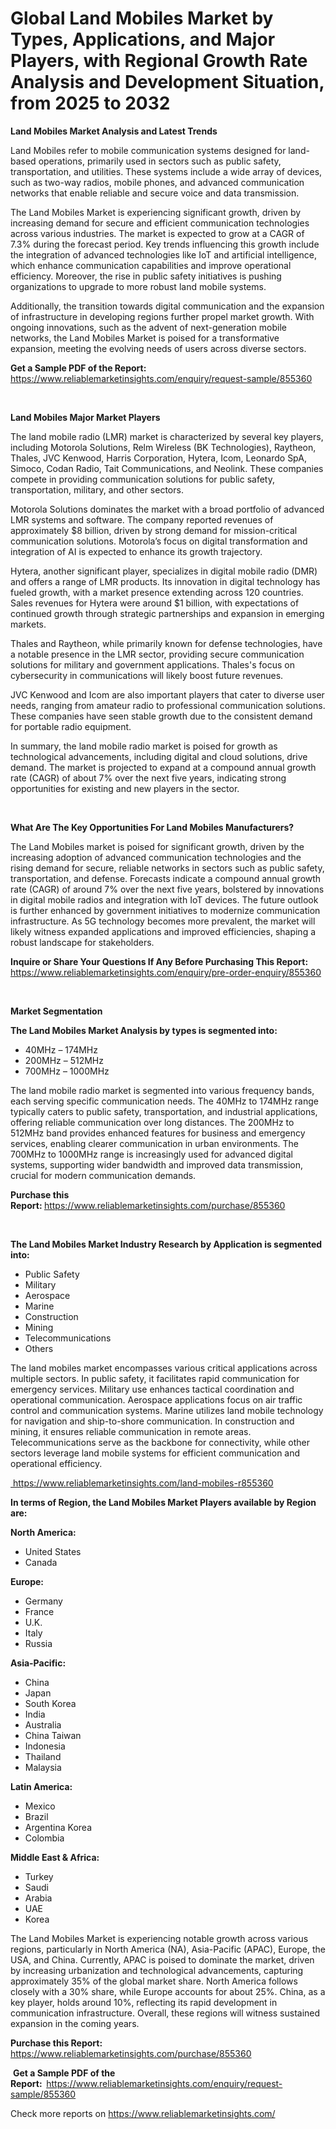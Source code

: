 <p><h1>Global Land Mobiles Market by Types, Applications, and Major Players, with Regional Growth Rate Analysis and Development Situation, from 2025 to 2032</h1></p><p><strong>Land Mobiles Market Analysis and Latest Trends</strong></p>
<p><p>Land Mobiles refer to mobile communication systems designed for land-based operations, primarily used in sectors such as public safety, transportation, and utilities. These systems include a wide array of devices, such as two-way radios, mobile phones, and advanced communication networks that enable reliable and secure voice and data transmission.</p><p>The Land Mobiles Market is experiencing significant growth, driven by increasing demand for secure and efficient communication technologies across various industries. The market is expected to grow at a CAGR of 7.3% during the forecast period. Key trends influencing this growth include the integration of advanced technologies like IoT and artificial intelligence, which enhance communication capabilities and improve operational efficiency. Moreover, the rise in public safety initiatives is pushing organizations to upgrade to more robust land mobile systems.</p><p>Additionally, the transition towards digital communication and the expansion of infrastructure in developing regions further propel market growth. With ongoing innovations, such as the advent of next-generation mobile networks, the Land Mobiles Market is poised for a transformative expansion, meeting the evolving needs of users across diverse sectors.</p></p>
<p><strong>Get a Sample PDF of the Report:&nbsp;</strong> <a href="https://www.reliablemarketinsights.com/enquiry/request-sample/855360?utm_campaign=2535&utm_medium=2&utm_source=Github&utm_content=ia&utm_term=06042025&utm_id=land-mobiles">https://www.reliablemarketinsights.com/enquiry/request-sample/855360</a></p>
<p>&nbsp;</p>
<p><strong>Land Mobiles Major Market Players</strong></p>
<p><p>The land mobile radio (LMR) market is characterized by several key players, including Motorola Solutions, Relm Wireless (BK Technologies), Raytheon, Thales, JVC Kenwood, Harris Corporation, Hytera, Icom, Leonardo SpA, Simoco, Codan Radio, Tait Communications, and Neolink. These companies compete in providing communication solutions for public safety, transportation, military, and other sectors.</p><p>Motorola Solutions dominates the market with a broad portfolio of advanced LMR systems and software. The company reported revenues of approximately $8 billion, driven by strong demand for mission-critical communication solutions. Motorola’s focus on digital transformation and integration of AI is expected to enhance its growth trajectory.</p><p>Hytera, another significant player, specializes in digital mobile radio (DMR) and offers a range of LMR products. Its innovation in digital technology has fueled growth, with a market presence extending across 120 countries. Sales revenues for Hytera were around $1 billion, with expectations of continued growth through strategic partnerships and expansion in emerging markets.</p><p>Thales and Raytheon, while primarily known for defense technologies, have a notable presence in the LMR sector, providing secure communication solutions for military and government applications. Thales's focus on cybersecurity in communications will likely boost future revenues.</p><p>JVC Kenwood and Icom are also important players that cater to diverse user needs, ranging from amateur radio to professional communication solutions. These companies have seen stable growth due to the consistent demand for portable radio equipment.</p><p>In summary, the land mobile radio market is poised for growth as technological advancements, including digital and cloud solutions, drive demand. The market is projected to expand at a compound annual growth rate (CAGR) of about 7% over the next five years, indicating strong opportunities for existing and new players in the sector.</p></p>
<p>&nbsp;</p>
<p><strong>What Are The Key Opportunities For Land Mobiles Manufacturers?</strong></p>
<p><p>The Land Mobiles market is poised for significant growth, driven by the increasing adoption of advanced communication technologies and the rising demand for secure, reliable networks in sectors such as public safety, transportation, and defense. Forecasts indicate a compound annual growth rate (CAGR) of around 7% over the next five years, bolstered by innovations in digital mobile radios and integration with IoT devices. The future outlook is further enhanced by government initiatives to modernize communication infrastructure. As 5G technology becomes more prevalent, the market will likely witness expanded applications and improved efficiencies, shaping a robust landscape for stakeholders.</p></p>
<p><strong>Inquire or Share Your Questions If Any Before Purchasing This Report:</strong> <a href="https://www.reliablemarketinsights.com/enquiry/pre-order-enquiry/855360?utm_campaign=2535&utm_medium=2&utm_source=Github&utm_content=ia&utm_term=06042025&utm_id=land-mobiles">https://www.reliablemarketinsights.com/enquiry/pre-order-enquiry/855360</a></p>
<p>&nbsp;</p>
<p><strong>Market Segmentation</strong></p>
<p><strong>The Land Mobiles Market Analysis by types is segmented into:</strong></p>
<p><ul><li>40MHz – 174MHz</li><li>200MHz – 512MHz</li><li>700MHz – 1000MHz</li></ul></p>
<p><p>The land mobile radio market is segmented into various frequency bands, each serving specific communication needs. The 40MHz to 174MHz range typically caters to public safety, transportation, and industrial applications, offering reliable communication over long distances. The 200MHz to 512MHz band provides enhanced features for business and emergency services, enabling clearer communication in urban environments. The 700MHz to 1000MHz range is increasingly used for advanced digital systems, supporting wider bandwidth and improved data transmission, crucial for modern communication demands.</p></p>
<p><strong>Purchase this Report:&nbsp;</strong><a href="https://www.reliablemarketinsights.com/purchase/855360?utm_campaign=2535&utm_medium=2&utm_source=Github&utm_content=ia&utm_term=06042025&utm_id=land-mobiles">https://www.reliablemarketinsights.com/purchase/855360</a></p>
<p>&nbsp;</p>
<p><strong>The Land Mobiles Market Industry Research by Application is segmented into:</strong></p>
<p><ul><li>Public Safety</li><li>Military</li><li>Aerospace</li><li>Marine</li><li>Construction</li><li>Mining</li><li>Telecommunications</li><li>Others</li></ul></p>
<p><p>The land mobiles market encompasses various critical applications across multiple sectors. In public safety, it facilitates rapid communication for emergency services. Military use enhances tactical coordination and operational communication. Aerospace applications focus on air traffic control and communication systems. Marine utilizes land mobile technology for navigation and ship-to-shore communication. In construction and mining, it ensures reliable communication in remote areas. Telecommunications serve as the backbone for connectivity, while other sectors leverage land mobile systems for efficient communication and operational efficiency.</p></p>
<p><a href="https://www.reliablemarketinsights.com/land-mobiles-r855360?utm_campaign=2535&utm_medium=2&utm_source=Github&utm_content=ia&utm_term=06042025&utm_id=land-mobiles">&nbsp;https://www.reliablemarketinsights.com/land-mobiles-r855360</a></p>
<p><strong>In terms of Region, the Land Mobiles Market Players available by Region are:</strong></p>
<p>
    <p> <strong> North America: </strong>
        <ul>
            <li>United States</li>
            <li>Canada</li>
        </ul>
        </p> 
    <p> <strong> Europe: </strong>
        <ul>
            <li>Germany</li>
            <li>France</li>
            <li>U.K.</li>
            <li>Italy</li>
            <li>Russia</li>
        </ul>
        </p> 
    <p> <strong> Asia-Pacific: </strong>
        <ul>
            <li>China</li>
            <li>Japan</li>
            <li>South Korea</li>
            <li>India</li>
            <li>Australia</li>
            <li>China Taiwan</li>
            <li>Indonesia</li>
            <li>Thailand</li>
            <li>Malaysia</li>
        </ul>
        </p> 
    <p> <strong> Latin America: </strong>
        <ul>
            <li>Mexico</li>
            <li>Brazil</li>
            <li>Argentina Korea</li>
            <li>Colombia</li>
        </ul>
        </p> 
    <p> <strong> Middle East & Africa: </strong>
        <ul>
            <li>Turkey</li>
            <li>Saudi</li>
            <li>Arabia</li>
            <li>UAE</li>
            <li>Korea</li>
        </ul>
    </p>
    </p>
<p><p>The Land Mobiles Market is experiencing notable growth across various regions, particularly in North America (NA), Asia-Pacific (APAC), Europe, the USA, and China. Currently, APAC is poised to dominate the market, driven by increasing urbanization and technological advancements, capturing approximately 35% of the global market share. North America follows closely with a 30% share, while Europe accounts for about 25%. China, as a key player, holds around 10%, reflecting its rapid development in communication infrastructure. Overall, these regions will witness sustained expansion in the coming years.</p></p>
<p><strong>Purchase this Report: </strong><a href="https://www.reliablemarketinsights.com/purchase/855360?utm_campaign=2535&utm_medium=2&utm_source=Github&utm_content=ia&utm_term=06042025&utm_id=land-mobiles">https://www.reliablemarketinsights.com/purchase/855360</a></p>
<p>&nbsp;<strong>Get a Sample PDF of the Report:&nbsp;&nbsp;</strong><a href="https://www.reliablemarketinsights.com/enquiry/request-sample/855360?utm_campaign=2535&utm_medium=2&utm_source=Github&utm_content=ia&utm_term=06042025&utm_id=land-mobiles">https://www.reliablemarketinsights.com/enquiry/request-sample/855360</a></p>
<p><strong></strong></p>
<p>Check more reports on <a href="https://www.reliablemarketinsights.com/?utm_campaign=2535&utm_medium=2&utm_source=Github&utm_content=ia&utm_term=06042025&utm_id=land-mobiles">https://www.reliablemarketinsights.com/</a></p>